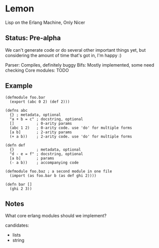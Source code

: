 # Lemon

Lisp on the Erlang Machine, Only Nicer

## Status: Pre-alpha

We can't generate code or do several other important things yet, but considering the amount of time that's got in, I'm happy :)

Parser: Compiles, definitely buggy
Bifs: Mostly implemented, some need checking
Core modules: TODO


## Example

```lemon
(defmodule foo.bar
  (export (abc 0 2) (def 2)))

(defns abc
  {} ; metadata, optional
  "a + b = c" ; docstring, optional
  []          ; 0-arity params
  (abc 1 2)   ; 0-arity code. use 'do' for multiple forms
  [a b]       ; 2-arity params
  (+ a b))    ; 2-arity code. use 'do' for multiple forms

(defn def
  {}          ; metadata, optional
  "d - e = f" ; docstring, optional
  [a b]       ; params
  (- a b))    ; accompanying code

(defmodule foo.baz ; a second module in one file
  (import (as foo.bar b (as def ghi 2))))

(defn bar []
  (ghi 2 3))
```

## Notes

What core erlang modules should we implement?

candidates:
*  lists
*  string

